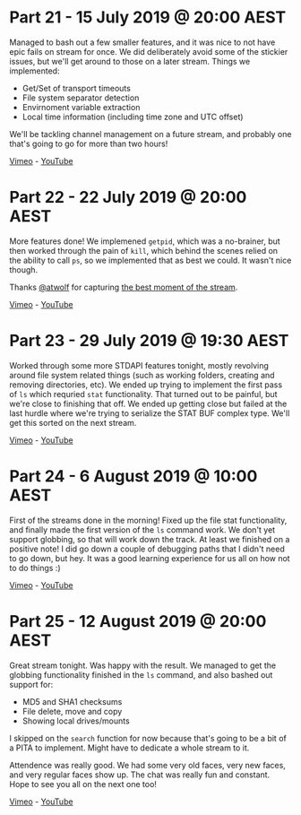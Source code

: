 # Part 21 - 15 July 2019 @ 20:00 AEST

Managed to bash out a few smaller features, and it was nice to not have epic fails on stream for once. We did deliberately avoid some of the stickier issues, but we'll get around to those on a later stream. Things we implemented:

* Get/Set of transport timeouts
* File system separator detection
* Envirnoment variable extraction
* Local time information (including time zone and UTC offset)

We'll be tackling channel management on a future stream, and probably one that's going to go for more than two hours!

[Vimeo](https://vimeo.com/348152283) - [YouTube](https://youtu.be/EmhslnJ7Ljg)

# Part 22 - 22 July 2019 @ 20:00 AEST

More features done! We implemened `getpid`, which was a no-brainer, but then worked through the pain of `kill`, which behind the scenes relied on the ability to call `ps`, so we implemented that as best we could. It wasn't nice though.

Thanks [@atwolf](https://twitter.com/atwolf) for capturing [the best moment of the stream](https://clips.twitch.tv/SpicyRamshackleCasetteWow).

[Vimeo](https://vimeo.com/349435899) - [YouTube](https://youtu.be/H4HRblDpCrs)

# Part 23 - 29 July 2019 @ 19:30 AEST

Worked through some more STDAPI features tonight, mostly revolving around file system related things (such as working folders, creating and removing directories, etc). We ended up trying to implement the first pass of `ls` which requried `stat` functionality. That turned out to be painful, but we're close to finishing that off. We ended up getting close but failed at the last hurdle where we're trying to serialize the STAT BUF complex type. We'll get this sorted on the next stream.

[Vimeo](https://vimeo.com/350724825) - [YouTube](https://youtu.be/fstk2GW_L-o)

# Part 24 - 6 August 2019 @ 10:00 AEST

First of the streams done in the morning! Fixed up the file stat functionality, and finally made the first version of the `ls` command work. We don't yet support globbing, so that will work down the track. At least we finished on a positive note! I did go down a couple of debugging paths that I didn't need to go down, but hey. It was a good learning experience for us all on how not to do things :)

[Vimeo](https://vimeo.com/352175807) - [YouTube](https://youtu.be/Ktows-47jAs)

# Part 25 - 12 August 2019 @ 20:00 AEST

Great stream tonight. Was happy with the result. We managed to get the globbing functionality finished in the `ls` command, and also bashed out support for:

* MD5 and SHA1 checksums
* File delete, move and copy
* Showing local drives/mounts

I skipped on the `search` function for now because that's going to be a bit of a PITA to implement. Might have to dedicate a whole stream to it.

Attendence was really good. We had some very old faces, very new faces, and very regular faces show up. The chat was really fun and constant. Hope to see you all on the next one too!

[Vimeo](https://vimeo.com/353346087) - [YouTube](https://youtu.be/EdlU3of_dM0)

